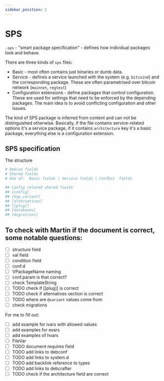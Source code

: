 ```yaml
---
sidebar_position: 2
---
```


# SPS

`.sps` - "smart package specification" - defines how individual packages look and behave.

There are three kinds of `sps` files:

- Basic - most often contains just binaries or dumb data.
- Service - defines a service launched with the system (e.g. `bitcoind`) and the corresponding package.
  These are often parametrised over bitcoin network (`mainnet`, `regtest`)
- Configuration extensions - define packages that control configuration.
  These are used for settings that need to be enforced by the depending packages.
  The main idea is to avoid conflicting configuration and other issues.

The kind of SPS package is inferred from content and can not be distinguished otherwise.
Basically, if the file contains service-related options it's a service package, if it contains `architecture` key it's a basic package, everything else is a configuration extension.

## SPS specification

The structure

```toml
# Debian fields
# Shared fields
# One of:  Basic fields | Service fields | ConfExt  fields

## Config related shared fields
## [config]
## [map_variant]
## [alternatives]
## [[plug]]
## [databases]
## [migrations]
```

## To check with Martin if the document is correct, some notable questions:

- [ ] structure field
- [ ] val field
- [ ] condition field
- [ ] conf.d
- [ ] VPackageName naming
- [ ] conf.param is that correct?
- [ ] check TemplateString
- [ ] TODO check if [[plug]] is correct
- [ ] TODO check if alternatives section is correct
- [ ] TODO where are `@variant` values come from
- [ ] check migrations

For me to fill out:

- [ ] add example for ivars with allowed values
- [ ] add examples for evars
- [ ] add examples of hvars
- [ ] FileVar
- [ ] TODO document requires field
- [ ] TODO add links to debconf
- [ ] TODO add links to system.d
- [ ] TODO add backlink reference to types
- [ ] TODO add links to debcrafter
- [ ] TODO check if the architecture field are correct
